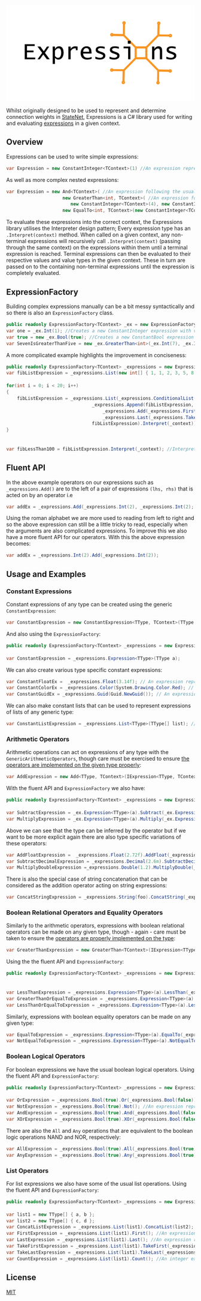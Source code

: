 <p align="center">
  <img width="512" height="256" src="https://raw.githubusercontent.com/Aptacode/Expressions/Development/Resources/Banner.png">
</p>

Whilst originally designed to be used to represent and determine connection weights in [StateNet](https://github.com/Aptacode/StateNet), Expressions is a C# library used for writing and evaluating [expressions](https://en.wikipedia.org/wiki/Expression_(computer_science)) in a given context.

## Overview

Expressions can be used to write simple expressions:

```csharp
var Expression = new ConstantInteger<TContext>(1) //An expression representing the int value 1
```

As well as more complex nested expressions:

```csharp
var Expression = new And<TContext>( //An expression following the usual boolean logic of the 'and' operator
                     new GreaterThan<int, TContext>( //An expression for the comparison operator >, this will evaluate to true as 4 > 1
                        new ConstantInteger<TContext>(4), new ConstantInteger<TContext>(1)),
                     new EqualTo<int, TContext>(new ConstantInteger<TContext>(1), new ConstantInteger<TContext>(1))); //An expression for the equality operator.
```
To evaluate these expressions into the correct context, the Expressions library utilises the Interpreter design pattern; Every expression type has an `.Interpret(context)` method. When called on a given context, any non-terminal expressions will recursively call `.Interpret(context)` (passing through the same context) on the expressions within them until a terminal expression is reached. Terminal expressions can then be evaluated to their respective values and value types in the given context. These in turn are passed on to the containing non-terminal expressions until the expression is completely evaluated.


## ExpressionFactory

Building complex expressions manually can be a bit messy syntactically and so there is also an `ExpressionFactory` class.

```csharp
public readonly ExpressionFactory<TContext> _ex = new ExpressionFactory<TContext>();
var one = _ex.Int(1); //Creates a new ConstantInteger expression with value 1
var true = new _ex.Bool(true); //Creates a new ConstantBool expression with value true
var SevenIsGreaterThanFive = new _ex.GreaterThan<int>(_ex.Int(7), _ex.Int(5)); //This is much tidier than the basic implementation
```

A more complicated example highlights the improvement in conciseness:

```csharp
public readonly ExpressionFactory<TContext> _expressions = new ExpressionFactory<TContext>();
var fibListExpression = _expressions.List(new int[] { 1, 1, 2, 3, 5, 8 });

for(int i = 0; i < 20; i++)
{
    fibListExpression = _expressions.List(_expressions.ConditionalList(_expressions.LessThan(_expressions.Last(fibListExpression), _expressions.Int(100)),
                                _expressions.Append(fibListExpression,
                                    _expressions.Add(_expressions.First(_expressions.TakeLast(fibListExpression, _expressions.Int(2))), 
                                    _expressions.Last(_expressions.TakeLast(fibListExpression, _expressions.Int(2))))),
                                fibListExpression).Interpret(_context)); //An expression that when intepreted will add the next number in the fibonacci sequence to the list as long as that number is less than 100 and return the list as an expression or will just return the list as an expression if the next number is greater than 100.
}


var fibLessThan100 = fibListExpression.Interpret(_context); //Interpreting the expression above will return a list of containing the numbers in the Fibonacci sequence less than 100.
```

## Fluent API

In the above example operators on our expressions such as `_expressions.Add()` are to the left of a pair of expressions `(lhs, rhs)` that is acted on by an operator i.e

```csharp
var addEx = _expressions.Add(_expressions.Int(2), _expressions.Int(2);
```

Using the roman alphabet we are more used to reading from left to right and so the above expression can still be a little tricky to read, especially when the arguments are also complicated expressions. To improve this we also have a more fluent API for our operators. With this the above expression becomes:

```csharp
var addEx = _expressions.Int(2).Add(_expressions.Int(2));
```

## Usage and Examples

### Constant Expressions

Constant expressions of any type can be created using the generic `ConstantExpression`:

```csharp
var ConstantExpression = new ConstantExpression<TType, TContext>(TType a); //An expression 'a' of some generic type 
```
And also using the `ExpressionFactory`:

```csharp
public readonly ExpressionFactory<TContext> _expressions = new ExpressionFactory<TContext>();

var ConstantExpression = _expressions.Expression<TType>(TType a);
```

We can also create various type specific constant expressions:

```csharp
var ConstantFloatEx =  _expressions.Float(3.14f); // An expression representing the float value 3.14
var ConstantColorEx = _expressions.Color(System.Drawing.Color.Red); // An expression representing the color red
var ConstantGuidEx = _expressions.Guid(Guid.NewGuid()); // An expression representing a constant guid
```

We can also make constant lists that can be used to represent expressions of lists of any generic type:

```csharp
var ConstantListExpression = _expressions.List<TType>(TType[] list); //An expression representing a list of some generic type
```

### Arithmetic Operators

Arithmetic operations can act on expressions of any type with the `GenericArithmeticOperators`, though care must be exercised to ensure [the operators are implemented on the given type properly](https://docs.microsoft.com/en-us/dotnet/csharp/language-reference/operators/operator-overloading):

```csharp
var AddExpression = new Add<TType, TContext>(IExpression<TType, TContext> a, IExpression<TType, TContext> b); //An expression representing addition on the expressions a & b: a + b
```

With the fluent API and `ExpressionFactory` we also have:

```csharp
public readonly ExpressionFactory<TContext> _expressions = new ExpressionFactory<TContext>();

var SubtractExpression = _ex.Expression<TType>(a).Subtract(_ex.Expression<TType>(b)); //An expression representing subtraction on the expressions a & b: a - b
var MultiplyExpression = _ex.Expression<TType>(a).Multiply(_ex.Expression<TType>(b));; //An expression representing multiplication on the expressions a & b: a * b
```

Above we can see that the type can be inferred by the operator but if we want to be more explicit again there are also type specific variations of these operators:

```csharp
var AddFloatExpression =  _expressions.Float(2.72f).AddFloat(_expressions.Float(1.41f)); //An expression representing addition of two floats: 2.72 + 1.41
var SubtractDecimalExpression = _expressions.Decimal(2.6m).SubtractDecimal(_expressions.Decimal(1.9m)); //An expression respresenting subtraction of the right float from the left:  2.6 - 1.3
var MultiplyDoubleExpression =_expressions.Double(1.2).MultiplyDouble(_expressions.Double(3.4)); //An expression representing the multiplication of two doubles: 1.2 * 3.4
```

There is also the special case of string concatenation that can be considered as the addition operator acting on string expressions:

```csharp
var ConcatStringExpression = _expressions.String(foo).ConcatString(_expressions.String(bar)); //An expression representing the concatenation (addition) of two string expressions: 'foo' + 'bar'
```

### Boolean Relational Operators and Equality Operators

Similarly to the arithmetic operators, expressions with boolean relational operators can be made on any given type, though - again - care must be taken to ensure the [operators are properly implemented on the type](https://docs.microsoft.com/en-us/dotnet/csharp/language-reference/operators/comparison-operators#operator-overloadability):

```csharp
var GreaterThanExpression = new GreaterThan<TContext>(IExpression<TType, TContext> a, IExpression<TType, TContext> b); // An expression representing the comparison 'a > b'
```

Using the the fluent API and `ExpressionFactory`:

```csharp
public readonly ExpressionFactory<TContext> _expressions = new ExpressionFactory<TContext>();


var LessThanExpression = _expressions.Expression<TType>(a).LessThan(_expressions.Expression<TType>(b)); //An expression representing the comparison a < b
var GreaterThanOrEqualToExpression = _expressions.Expression<TType>(a).GreaterThan(_expressions.Expression<TType>(b)); // An expression representing the comparison a >= b
var LessThanOrEqualToExpression = _expressions.Expression<TType>(a).LessThanOrEqualTo(_expressions.Expression<TType>(b)); // An expression representing the comparison a <= b
```

Similarly, expressions with boolean equality operators can be made on any given type:

```csharp
var EqualToExpression = _expressions.Expression<TType>(a).EqualTo(_expressions.Expression<TType>(b)); //An expression represent the comparison 'a == b'
var NotEqualToExpression = _expressions.Expression<TType>(a).NotEqualTo(_expressions.Expression<TType>(b)); //An expression represent the comparison 'a != b'
```

### Boolean Logical Operators

For boolean expressions we have the usual boolean logical operators. Using the fluent API and `ExpressionFactory`:

```csharp
public readonly ExpressionFactory<TContext> _expressions = new ExpressionFactory<TContext>();

var OrExpression = _expressions.Bool(true).Or(_expressions.Bool(false)); //An expression representing the boolean expression 'true OR false'
var NotExpression = _expressions.Bool(true).Not(); //An expression representing the boolean expression 'NOT true'
var AndExpression = _expressions.Bool(true).And(_expressions.Bool(false)); //An expression representing the boolean expression 'true AND false'
var XOrExpression = _expressions.Bool(true).XOr(_expressions.Bool(false)); //An expression representing the boolean expression 'true XOR false'
```

There are also the `All` and `Any` operations that are equivalent to the boolean logic operations NAND and NOR, respectively:

```csharp
var AllExpression = _expressions.Bool(true).All(_expressions.Bool(true), _expressions.Bool(false)); //An expression respresenting the boolean expression 'true AND true AND false'
var AnyExpression = _expressions.Bool(true).Any(_expressions.Bool(true), _expressions.Bool(false)); //An expression respresenting the boolean expression 'true OR true OR false'
```


### List Operators

For list expressions we also have some of the usual list operations. Using the fluent API and `ExpressionFactory`:

```csharp
public readonly ExpressionFactory<TContext> _expressions = new ExpressionFactory<TContext>();

var list1 = new TType[] { a, b };
var list2 = new TType[] { c, d };
var ConcatListExpression = _expressions.List(list1).ConcatList(list2); //A list expression representing the concatenation of two list expressions 'list1 + list2'
var FirstExpression = _expressions.List(list1).First(); //An expression representing the first item in the list
var LastExpression = _expressions.List(list1).Last(); //An expression representing the last item in the list
var TakeFirstExpression = _expressions.List(list1).TakeFirst(_expressions.Int(n)); //A list expression of the first n items in 'list1'
var TakeLastExpression = _expressions.List(list1).TakeLast(_expressions.Int(m)); //A list expression of the last m items in 'list1'
var CountExpression = _expressions.List(list1).Count(); //An integer expression representing the number of items in the list
```

## License
[MIT](https://choosealicense.com/licenses/mit/)
